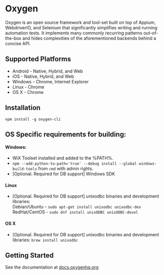 Oxygen
=======

Oxygen is an open source framework and tool-set built on top of Appium, WebdriverIO, and Selenium that significantly simplifies writing and running automation tests. It implements many commonly recurring patterns out-of-the-box and hides complexities of the aforementioned backends behind a concise API. 


## Supported Platforms

* Android - Native, Hybrid, and Web
* iOS  - Native, Hybrid, and Web
* Windows - Chrome, Internet Explorer
* Linux - Chrome
* OS X - Chrome

## Installation
```shell
npm install -g oxygen-cli
```

## OS Specific requirements for building:

#### Windows:
* WiX Toolset installed and added to the %PATH%. 
* ```npm --add-python-to-path='true' --debug install --global windows-build-tools``` from ```cmd``` with admin rights.
* [Optional.  Required for DB support] Windows SDK

#### Linux
* [Optional.  Required for DB support] unixodbc binaries and development libraries:  
Debian/Ubuntu - `sudo apt-get install unixodbc unixodbc-dev`  
RedHat/CentOS - `sudo dnf install unixODBC unixODBC-devel`

#### OS X
* [Optional.  Required for DB support] unixodbc binaries and development libraries: `brew install unixodbc`


## Getting Started

See the documentation at [docs.oxygenhq.org](http://docs.oxygenhq.org)
